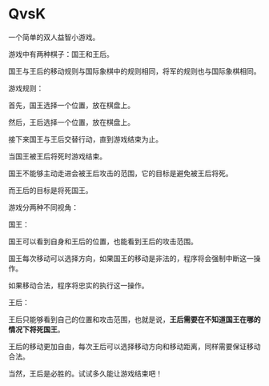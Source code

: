 # QvsK
一个简单的双人益智小游戏。

游戏中有两种棋子：国王和王后。

国王与王后的移动规则与国际象棋中的规则相同，将军的规则也与国际象棋相同。

游戏规则：

首先，国王选择一个位置，放在棋盘上。

然后，王后选择一个位置，放在棋盘上。

接下来国王与王后交替行动，直到游戏结束为止。

当国王被王后将死时游戏结束。

国王不能够主动走进会被王后攻击的范围，它的目标是避免被王后将死。

而王后的目标是将死国王。

游戏分两种不同视角：

国王：

  国王可以看到自身和王后的位置，也能看到王后的攻击范围。

  国王每次移动可以选择方向，如果国王的移动是非法的，程序将会强制中断这一操作。
  
  如果移动合法，程序将忠实的执行这一操作。
  
王后：

  王后只能够看到自己的位置和攻击范围，也就是说，**王后需要在不知道国王在哪的情况下将死国王**。
  
  王后的移动更加自由，每次王后可以选择移动方向和移动距离，同样需要保证移动合法。
  
当然，王后是必胜的。试试多久能让游戏结束吧！
